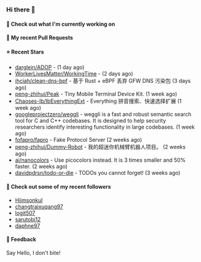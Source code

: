 ### Hi there 👋

#### 👷 Check out what I'm currently working on

#### 🔨 My recent Pull Requests


#### ⭐ Recent Stars

- [darglein/ADOP](https://github.com/darglein/ADOP) -  (1 day ago)
- [WorkerLivesMatter/WorkingTime](https://github.com/WorkerLivesMatter/WorkingTime) -  (2 days ago)
- [ihciah/clean-dns-bpf](https://github.com/ihciah/clean-dns-bpf) - 基于 Rust &#43; eBPF 丢弃 GFW DNS 污染包 (3 days ago)
- [peng-zhihui/Peak](https://github.com/peng-zhihui/Peak) - Tiny Mobile Terminal Device Kit. (1 week ago)
- [Chaoses-Ib/IbEverythingExt](https://github.com/Chaoses-Ib/IbEverythingExt) - Everything 拼音搜索、快速选择扩展 (1 week ago)
- [googleprojectzero/weggli](https://github.com/googleprojectzero/weggli) - weggli is a fast and robust semantic search tool for C and C&#43;&#43; codebases. It is designed to help security researchers identify interesting functionality in large codebases. (1 week ago)
- [fofapro/fapro](https://github.com/fofapro/fapro) - Fake Protocol Server (2 weeks ago)
- [peng-zhihui/Dummy-Robot](https://github.com/peng-zhihui/Dummy-Robot) - 我的超迷你机械臂机器人项目。 (2 weeks ago)
- [ai/nanocolors](https://github.com/ai/nanocolors) - Use picocolors instead. It is 3 times smaller and 50% faster. (2 weeks ago)
- [davidpdrsn/todo-or-die](https://github.com/davidpdrsn/todo-or-die) - TODOs you cannot forget! (3 weeks ago)

#### 👯 Check out some of my recent followers

- [Hiimsonkul](https://github.com/Hiimsonkul)
- [changtraixuqang97](https://github.com/changtraixuqang97)
- [logit507](https://github.com/logit507)
- [sarutobi12](https://github.com/sarutobi12)
- [daphne97](https://github.com/daphne97)

#### 💬 Feedback

Say Hello, I don't bite!
